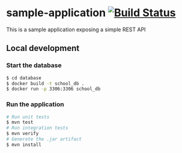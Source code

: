 # sample-application [![Build Status](https://travis-ci.org/takima-training/sample-application.svg?branch=master)](https://travis-ci.org/takima-training/sample-application)
This is a sample application exposing a simple REST API

## Local development

### Start the database

```bash
$ cd database
$ docker build -t school_db .
$ docker run -p 3306:3306 school_db
```

### Run the application

```bash
# Run unit tests
$ mvn test 
# Run integration tests
$ mvn verify
# Generate the .jar artifact
$ mvn install
```

